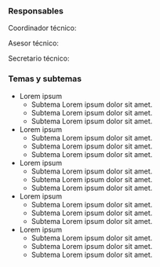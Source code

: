 ### Responsables

Coordinador técnico:

Asesor técnico:

Secretario técnico:

### Temas y subtemas

* Lorem ipsum
    * Subtema Lorem ipsum dolor sit amet.
    * Subtema Lorem ipsum dolor sit amet.
    * Subtema Lorem ipsum dolor sit amet.
* Lorem ipsum
    * Subtema Lorem ipsum dolor sit amet.
    * Subtema Lorem ipsum dolor sit amet.
    * Subtema Lorem ipsum dolor sit amet.
* Lorem ipsum
    * Subtema Lorem ipsum dolor sit amet.
    * Subtema Lorem ipsum dolor sit amet.
    * Subtema Lorem ipsum dolor sit amet.
* Lorem ipsum
    * Subtema Lorem ipsum dolor sit amet.
    * Subtema Lorem ipsum dolor sit amet.
    * Subtema Lorem ipsum dolor sit amet.
* Lorem ipsum
    * Subtema Lorem ipsum dolor sit amet.
    * Subtema Lorem ipsum dolor sit amet.
    * Subtema Lorem ipsum dolor sit amet.
